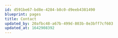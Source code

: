 ```yaml
---
id: d591be67-bd8e-4284-b8c0-d9eeb4381490
blueprint: pages
title: Contact
updated_by: 20afbc48-a67b-499d-803b-8e3bff7cf603
updated_at: 1642908392
---
```

